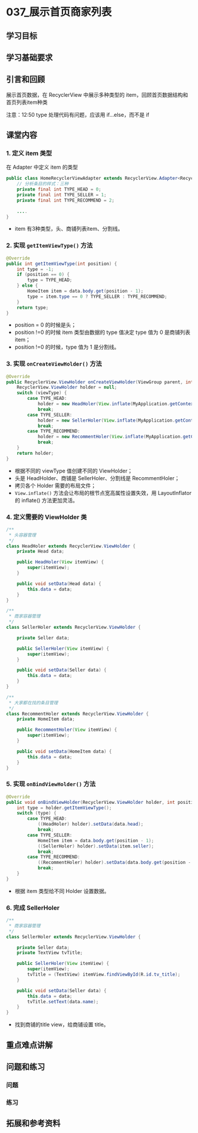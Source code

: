 # 037_展示首页商家列表
## 学习目标

## 学习基础要求

## 引言和回顾
展示首页数据，在 RecyclerView 中展示多种类型的 item，回顾首页数据结构和首页列表item种类

注意：12:50 type 处理代码有问题，应该用 if...else，而不是 if

## 课堂内容
### 1. 定义 item 类型
在 Adapter 中定义 item 的类型
```java
public class HomeRecyclerViewAdapter extends RecyclerView.Adapter<RecyclerView.ViewHolder> {
    // 分析条目的样式：三种
    private final int TYPE_HEAD = 0;
    private final int TYPE_SELLER = 1;
    private final int TYPE_RECOMMEND = 2;
    
    ....
}
```

- item 有3种类型，头、商铺列表item、分割线。

### 2. 实现 `getItemViewType()` 方法

```java
@Override
public int getItemViewType(int position) {
    int type = -1;
    if (position == 0) {
        type = TYPE_HEAD;
    } else {
        HomeItem item = data.body.get(position - 1);
        type = item.type == 0 ? TYPE_SELLER : TYPE_RECOMMEND;
    }
    return type;
}
```

- position = 0 的时候是头；
- position !=0 的时候 item 类型由数据的 type 值决定 type 值为 0 是商铺列表 item；
- position !=0 的时候，type 值为 1 是分割线。

### 3. 实现 `onCreateViewHolder()` 方法
```java
@Override
public RecyclerView.ViewHolder onCreateViewHolder(ViewGroup parent, int viewType) {
    RecyclerView.ViewHolder holder = null;
    switch (viewType) {
        case TYPE_HEAD:
            holder = new HeadHoler(View.inflate(MyApplication.getContext(), R.layout.item_title, null));
            break;
        case TYPE_SELLER:
            holder = new SellerHoler(View.inflate(MyApplication.getContext(), R.layout.item_seller, null));
            break;
        case TYPE_RECOMMEND:
            holder = new RecommentHoler(View.inflate(MyApplication.getContext(), R.layout.item_division, null));
            break;
    }
    return holder;
}
```

- 根据不同的 viewType 值创建不同的 ViewHolder；
- 头是 HeadHolder、商铺是 SellerHoler、分割线是 RecommentHoler；
- 拷贝各个 Holder 需要的布局文件；
- `View.inflate()` 方法会让布局的根节点宽高属性设置失效，用 LayoutInflator 的 inflate() 方法更加灵活。

### 4. 定义需要的 ViewHolder 类
```java
/**
 * 头容器管理
 */
class HeadHoler extends RecyclerView.ViewHolder {
    private Head data;

    public HeadHoler(View itemView) {
        super(itemView);
    }

    public void setData(Head data) {
        this.data = data;
    }
}

/**
 * 商家容器管理
 */
class SellerHoler extends RecyclerView.ViewHolder {

    private Seller data;

    public SellerHoler(View itemView) {
        super(itemView);
    }

    public void setData(Seller data) {
        this.data = data;
    }
}

/**
 * 大家都在找的条目管理
 */
class RecommentHoler extends RecyclerView.ViewHolder {
    private HomeItem data;

    public RecommentHoler(View itemView) {
        super(itemView);
    }

    public void setData(HomeItem data) {
        this.data = data;
    }
}
```

### 5. 实现 `onBindViewHolder()` 方法
```java
@Override
public void onBindViewHolder(RecyclerView.ViewHolder holder, int position) {
    int type = holder.getItemViewType();
    switch (type) {
        case TYPE_HEAD:
            ((HeadHoler) holder).setData(data.head);
            break;
        case TYPE_SELLER:
            HomeItem item = data.body.get(position - 1);
            ((SellerHoler) holder).setData(item.seller);
            break;
        case TYPE_RECOMMEND:
            ((RecommentHoler) holder).setData(data.body.get(position - 1));
            break;
    }
}
```

- 根据 item 类型给不同 Holder 设置数据。

### 6. 完成 SellerHoler
```java
/**
 * 商家容器管理
 */
class SellerHoler extends RecyclerView.ViewHolder {

    private Seller data;
    private TextView tvTitle;

    public SellerHoler(View itemView) {
        super(itemView);
        tvTitle = (TextView) itemView.findViewById(R.id.tv_title);
    }

    public void setData(Seller data) {
        this.data = data;
        tvTitle.setText(data.name);
    }
}
```

- 找到商铺的title view，给商铺设置 title。

## 重点难点讲解

## 问题和练习

### 问题

### 练习

## 拓展和参考资料

